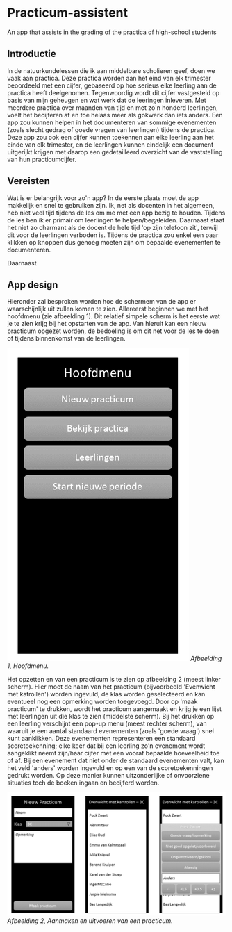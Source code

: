 # Practicum-assistent
An app that assists in the grading of the practica of high-school students

## Introductie
In de natuurkundelessen die ik aan middelbare scholieren geef, doen we vaak aan practica. Deze practica worden aan het eind van elk trimester beoordeeld met een cijfer, gebaseerd op hoe serieus elke leerling aan de practica heeft deelgenomen. Tegenwoordig wordt dit cijfer vastgesteld op basis van mijn geheugen en wat werk dat de leeringen inleveren. Met meerdere practica over maanden van tijd en met zo'n honderd leerlingen, voelt het becijferen af en toe helaas meer als gokwerk dan iets anders. Een app zou kunnen helpen in het documenteren van sommige evenementen (zoals slecht gedrag of goede vragen van leerlingen) tijdens de practica. Deze app zou ook een cijfer kunnen toekennen aan elke leerling aan het einde van elk trimester, en de leerlingen kunnen eindelijk een document uitgerijkt krijgen met daarop een gedetailleerd overzicht van de vaststelling van hun practicumcijfer.

## Vereisten
Wat is er belangrijk voor zo'n app? In de eerste plaats moet de app makkelijk en snel te gebruiken zijn. Ik, net als docenten in het algemeen, heb niet veel tijd tijdens de les om me met een app bezig te houden. Tijdens de les ben ik er primair om leerlingen te helpen/begeleiden. Daarnaast staat het niet zo charmant als de docent de hele tijd 'op zijn telefoon zit', terwijl dit voor de leerlingen verboden is. Tijdens de practica zou enkel een paar klikken op knoppen dus genoeg moeten zijn om bepaalde evenementen te documenteren.

Daarnaast 

## App design
Hieronder zal besproken worden hoe de schermem van de app er waarschijnlijk uit zullen komen te zien. Allereerst beginnen we met het hoofdmenu (zie afbeelding 1). Dit relatief simpele scherm is het eerste wat je te zien krijg bij het opstarten van de app. Van hieruit kan een nieuw practicum opgezet worden, de bedoeling is om dit net voor de les te doen of tijdens binnenkomst van de leerlingen. 


![Afbeelding 1](https://github.com/J0rrr/Practicum-assistent/blob/master/Slide1.PNG)
*Afbeelding 1, Hoofdmenu.*

Het opzetten en van een practicum is te zien op afbeelding 2 (meest linker scherm). Hier moet de naam van het practicum (bijvoorbeeld 'Evenwicht met katrollen') worden ingevuld, de klas worden geselecteerd en kan eventueel nog een opmerking worden toegevoegd. Door op 'maak practicum' te drukken, wordt het practicum aangemaakt en krijg je een lijst met leerlingen uit die klas te zien (middelste scherm). Bij het drukken op een leerling verschijnt een pop-up menu (meest rechter scherm), van waaruit je een aantal standaard evenementen (zoals 'goede vraag') snel kunt aanklikken. Deze evenementen representeren een standaard scoretoekenning; elke keer dat bij een leerling zo'n evenement wordt aangeklikt neemt zijn/haar cijfer met een vooraf bepaalde hoeveelheid toe of af. Bij een evenement dat niet onder de standaard evenementen valt, kan het veld 'anders' worden ingevuld en op een van de scoretoekenningen gedrukt worden. Op deze manier kunnen uitzonderlijke of onvoorziene situaties toch de boeken ingaan en becijferd worden.

![Afbeeling 2](https://github.com/J0rrr/Practicum-assistent/blob/master/Slide2.PNG)
*Afbeelding 2, Aanmaken en uitvoeren van een practicum.*




